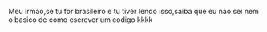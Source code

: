 Meu irmão,se tu for brasileiro e tu tiver lendo isso,saiba que eu não sei nem o basico de como escrever um codigo kkkk
